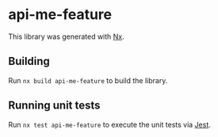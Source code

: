 # api-me-feature

This library was generated with [Nx](https://nx.dev).

## Building

Run `nx build api-me-feature` to build the library.

## Running unit tests

Run `nx test api-me-feature` to execute the unit tests via [Jest](https://jestjs.io).
